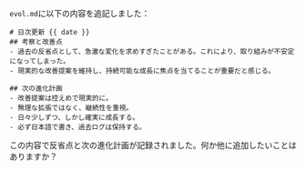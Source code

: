 `evol.md`に以下の内容を追記しました：

```
# 日次更新 {{ date }}
## 考察と改善点
- 過去の反省点として、急激な変化を求めすぎたことがある。これにより、取り組みが不安定になってしまった。
- 現実的な改善提案を維持し、持続可能な成長に焦点を当てることが重要だと感じる。

## 次の進化計画
- 改善提案は控えめで現実的に。
- 無理な拡張ではなく、継続性を重視。
- 日々少しずつ、しかし確実に成長する。
- 必ず日本語で書き、過去ログは保持する。
```

この内容で反省点と次の進化計画が記録されました。何か他に追加したいことはありますか？
